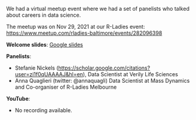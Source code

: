 We had a virtual meetup event where we had a set of panelists who talked about careers in data science.

The meetup was on Nov 29, 2021 at our R-Ladies event: https://www.meetup.com/rladies-baltimore/events/282096398

**Welcome slides**: [Google slides](https://docs.google.com/presentation/d/1w38FUY4MtAM6o11O1M5KrZ0J5ZG4tn75XkiZeRWyGnQ/edit?usp=sharing)

**Panelists**:
  - Stefanie Nickels (https://scholar.google.com/citations?user=zi1f0qUAAAAJ&hl=en), Data Scientist at Verily Life Sciences
  - Anna Quaglieri (twitter: @annaquagli) Data Scientist at Mass Dynamics and Co-organiser of R-Ladies Melbourne

**YouTube**: 
  - No recording available.